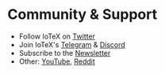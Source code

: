 # Community & Support

* Follow IoTeX on [Twitter](https://twitter.com/iotex\_io)​
* Join IoTeX's [Telegram](https://t.me/IoTeXGroup) & [Discord](https://discord.gg/hTkuXSD9b4)​
* Subscribe to the [Newsletter](https://iotex.io/blog/)​
* Other: [YouTube](https://www.youtube.com/channel/UCdj3xY3LCktuamvuFusWOZw), [Reddit](https://www.reddit.com/r/IoTeX)
